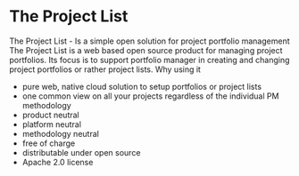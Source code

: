 # The Project List
The Project List - Is a simple open solution for project portfolio management
The Project List is a web based open source product for managing project portfolios. Its focus is to support portfolio manager in creating and changing project portfolios or rather project lists.
Why using it
-	pure web, native cloud solution to setup portfolios or project lists
-	one common view on all your projects regardless of the individual PM methodology
-	product neutral
-	platform neutral
-	methodology neutral
-	free of charge
-	distributable under open source
-	Apache 2.0 license 
